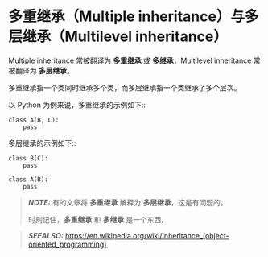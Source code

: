 # 多重继承（Multiple inheritance）与多层继承（Multilevel inheritance）

Multiple inheritance 常被翻译为 **多重继承** 或 **多继承**，Multilevel inheritance 常被翻译为 **多层继承**。

多重继承指一个类同时继承多个类，而多层继承指一个类继承了多个层次。

以 Python 为例来说，多重继承的示例如下::

    class A(B, C):
        pass

多层继承的示例如下::

    class B(C):
        pass

    class A(B):
        pass

> **_NOTE:_** 有的文章将 **多重继承** 解释为 **多层继承**，这是有问题的。
>
> 时刻记住，**多重继承** 和 **多继承** 是一个东西。

[](ignored)

> **_SEEALSO:_** <https://en.wikipedia.org/wiki/Inheritance_(object-oriented_programming)>
